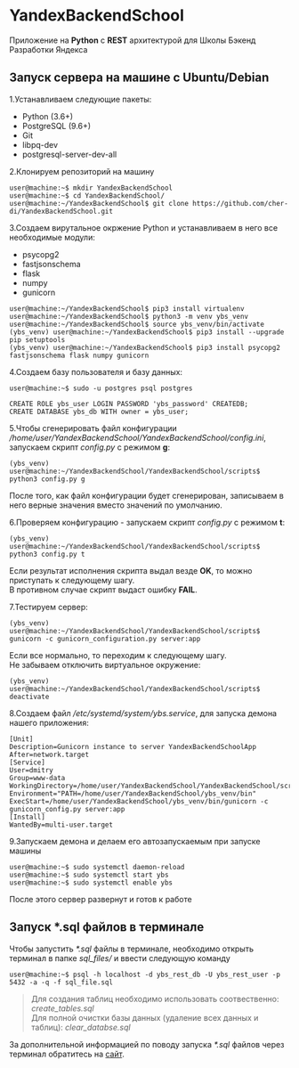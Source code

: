 # YandexBackendSchool  
Приложение на **Python** с **REST** архитектурой для Школы Бэкенд Разработки Яндекса

## Запуск сервера на машине с Ubuntu/Debian
1.Устанавливаем следующие пакеты:
   - Python (3.6+)  
   - PostgreSQL (9.6+)  
   - Git  
   - libpq-dev  
   - postgresql-server-dev-all
   
2.Клонируем репозиторий на машину
```console
user@machine:~$ mkdir YandexBackendSchool
user@machine:~$ cd YandexBackendSchool/
user@machine:~/YandexBackendSchool$ git clone https://github.com/cher-di/YandexBackendSchool.git
```

3.Создаем вирутальное окржение Python и устанавливаем в него все необходимые модули:
  - psycopg2
  - fastjsonschema
  - flask
  - numpy
  - gunicorn
```console
user@machine:~/YandexBackendSchool$ pip3 install virtualenv
user@machine:~/YandexBackendSchool$ python3 -m venv ybs_venv
user@machine:~/YandexBackendSchool$ source ybs_venv/bin/activate
(ybs_venv) user@machine:~/YandexBackendSchool$ pip3 install --upgrade pip setuptools
(ybs_venv) user@machine:~/YandexBackendSchool$ pip3 install psycopg2 fastjsonschema flask numpy gunicorn
```

4.Создаем базу пользователя и базу данных:
```console
user@machine:~$ sudo -u postgres psql postgres
```
```postgresql
CREATE ROLE ybs_user LOGIN PASSWORD 'ybs_password' CREATEDB;
CREATE DATABASE ybs_db WITH owner = ybs_user;
```

5.Чтобы сгенерировать файл конфигурации */home/user/YandexBackendSchool/YandexBackendSchool/config.ini*, запускаем скрипт *config.py* с режимом **g**:
```console
(ybs_venv) user@machine:~/YandexBackendSchool/YandexBackendSchool/scripts$ python3 config.py g
```
После того, как файл конфигурации будет сгенерирован, записываем в него верные значения вместо значений по умолчанию.

6.Проверяем конфигурацию - запускаем скрипт *config.py* c режимом **t**:
```console
(ybs_venv) user@machine:~/YandexBackendSchool/YandexBackendSchool/scripts$ python3 config.py t
```
Если результат исполнения скрипта выдал везде **OK**, то можно приступать к следующему шагу.  
В противном случае скрипт выдаст ошибку **FAIL**.

7.Тестируем сервер:
```console
(ybs_venv) user@machine:~/YandexBackendSchool/YandexBackendSchool/scripts$ gunicorn -c gunicorn_configuration.py server:app
```
Если все нормально, то переходим к следующему шагу.  
Не забываем отключить виртуальное окружение:
```console
(ybs_venv) user@machine:~/YandexBackendSchool/YandexBackendSchool/scripts$ deactivate
```
8.Создаем файл */etc/systemd/system/ybs.service*, для запуска демона нашего приложения:
```text
[Unit]
Description=Gunicorn instance to server YandexBackendSchoolApp
After=network.target
[Service]
User=dmitry
Group=www-data
WorkingDirectory=/home/user/YandexBackendSchool/YandexBackendSchool/scripts
Environment="PATH=/home/user/YandexBackendSchool/ybs_venv/bin"
ExecStart=/home/user/YandexBackendSchool/ybs_venv/bin/gunicorn -c gunicorn_config.py server:app
[Install]
WantedBy=multi-user.target
```
9.Запускаем демона и делаем его автозапускаемым при запуске машины
```console
user@machine:~$ sudo systemctl daemon-reload
user@machine:~$ sudo systemctl start ybs
user@machine:~$ sudo systemctl enable ybs
```
После этого сервер развернут и готов к работе

## Запуск *.sql файлов в терминале
Чтобы запустить *\*.sql* файлы в терминале, необходимо открыть терминал в папке *sql_files/* и ввести следующую команду 
```console 
user@machine:~$ psql -h localhost -d ybs_rest_db -U ybs_rest_user -p 5432 -a -q -f sql_file.sql
```
> Для создания таблиц необходимо использовать соотвественно: *create_tables.sql*  
> Для полной очистки базы данных (удаление всех данных и таблиц): *clear_databse.sql*  

За дополнительной информацией по поводу запуска *\*.sql* файлов через терминал обратитесь на [сайт](https://www.postgresql.org/).